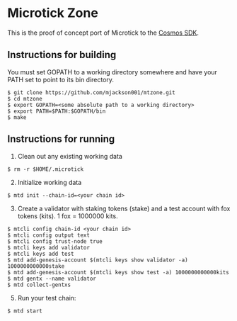 # Microtick Zone

This is the proof of concept port of Microtick to the [Cosmos SDK](https://github.com/cosmos/cosmos-sdk).

## Instructions for building

You must set GOPATH to a working directory somewhere and have your PATH set to point to its bin directory.

```
$ git clone https://github.com/mjackson001/mtzone.git
$ cd mtzone
$ export GOPATH=<some absolute path to a working directory>
$ export PATH=$PATH:$GOPATH/bin
$ make
```

## Instructions for running

1. Clean out any existing working data
```
$ rm -r $HOME/.microtick
```

2. Initialize working data
```
$ mtd init --chain-id=<your chain id>
```

3. Create a validator with staking tokens (stake) and a test account with fox tokens (kits).  1 fox = 1000000 kits.
```
$ mtcli config chain-id <your chain id>
$ mtcli config output text
$ mtcli config trust-node true
$ mtcli keys add validator
$ mtcli keys add test
$ mtd add-genesis-account $(mtcli keys show validator -a) 1000000000000stake
$ mtd add-genesis-account $(mtcli keys show test -a) 1000000000000kits
$ mtd gentx --name validator
$ mtd collect-gentxs
```

5. Run your test chain:
```
$ mtd start
```
